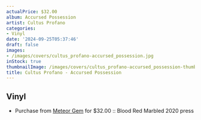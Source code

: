 ```yaml
---
actualPrice: $32.00
album: Accursed Possession
artist: Cultus Profano
categories:
- Vinyl
date: '2024-09-25T05:37:46'
draft: false
images:
- /images/covers/cultus_profano-accursed_possession.jpg
inStock: true
thumbnailImage: /images/covers/cultus_profano-accursed_possession-thumb.jpg
title: Cultus Profano - Accursed Possession
---
```


## Vinyl
* Purchase from [Meteor Gem](https://meteor-gem.com/products/cultus-profano-accursed-possession) for $32.00 :: Blood Red Marbled 2020 press
